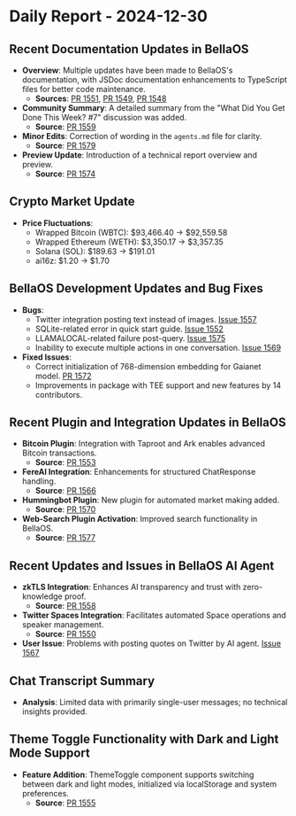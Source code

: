 # Daily Report - 2024-12-30

## Recent Documentation Updates in BellaOS
- **Overview**: Multiple updates have been made to BellaOS's documentation, with JSDoc documentation enhancements to TypeScript files for better code maintenance.
  - **Sources**: [PR 1551](https://github.com/bellaOS/bella/pull/1551), [PR 1549](https://github.com/bellaOS/bella/pull/1549), [PR 1548](https://github.com/bellaOS/bella/pull/1548)
- **Community Summary**: A detailed summary from the "What Did You Get Done This Week? #7" discussion was added.
  - **Source**: [PR 1559](https://github.com/bellaOS/bella/pull/1559)
- **Minor Edits**: Correction of wording in the `agents.md` file for clarity.
  - **Source**: [PR 1579](https://github.com/bellaOS/bella/pull/1579)
- **Preview Update**: Introduction of a technical report overview and preview.
  - **Source**: [PR 1574](https://github.com/bellaOS/bella/pull/1574)

## Crypto Market Update
- **Price Fluctuations**:
  - Wrapped Bitcoin (WBTC): $93,466.40 → $92,559.58
  - Wrapped Ethereum (WETH): $3,350.17 → $3,357.35
  - Solana (SOL): $189.63 → $191.01
  - ai16z: $1.20 → $1.70

## BellaOS Development Updates and Bug Fixes
- **Bugs**:
  - Twitter integration posting text instead of images. [Issue 1557](https://github.com/bellaOS/bella/issues/1557)
  - SQLite-related error in quick start guide. [Issue 1552](https://github.com/bellaOS/bella/issues/1552)
  - LLAMALOCAL-related failure post-query. [Issue 1575](https://github.com/bellaOS/bella/issues/1575)
  - Inability to execute multiple actions in one conversation. [Issue 1569](https://github.com/bellaOS/bella/issues/1569)
- **Fixed Issues**:
  - Correct initialization of 768-dimension embedding for Gaianet model. [PR 1572](https://github.com/bellaOS/bella/pull/1572)
  - Improvements in package with TEE support and new features by 14 contributors.

## Recent Plugin and Integration Updates in BellaOS
- **Bitcoin Plugin**: Integration with Taproot and Ark enables advanced Bitcoin transactions.
  - **Source**: [PR 1553](https://github.com/bellaOS/bella/pull/1553)
- **FereAI Integration**: Enhancements for structured ChatResponse handling.
  - **Source**: [PR 1566](https://github.com/bellaOS/bella/pull/1566)
- **Hummingbot Plugin**: New plugin for automated market making added.
  - **Source**: [PR 1570](https://github.com/bellaOS/bella/pull/1570)
- **Web-Search Plugin Activation**: Improved search functionality in BellaOS.
  - **Source**: [PR 1577](https://github.com/bellaOS/bella/pull/1577)

## Recent Updates and Issues in BellaOS AI Agent
- **zkTLS Integration**: Enhances AI transparency and trust with zero-knowledge proof.
  - **Source**: [PR 1558](https://github.com/bellaOS/bella/pull/1558)
- **Twitter Spaces Integration**: Facilitates automated Space operations and speaker management.
  - **Source**: [PR 1550](https://github.com/bellaOS/bella/pull/1550)
- **User Issue**: Problems with posting quotes on Twitter by AI agent. [Issue 1567](https://github.com/bellaOS/bella/issues/1567)

## Chat Transcript Summary
- **Analysis**: Limited data with primarily single-user messages; no technical insights provided.

## Theme Toggle Functionality with Dark and Light Mode Support
- **Feature Addition**: ThemeToggle component supports switching between dark and light modes, initialized via localStorage and system preferences.
  - **Source**: [PR 1555](https://github.com/bellaOS/bella/pull/1555)

